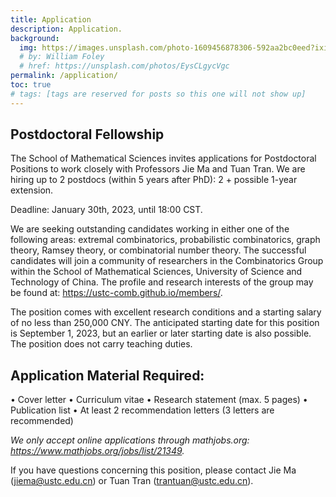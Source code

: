 ```yaml
---
title: Application
description: Application.
background:
  img: https://images.unsplash.com/photo-1609456878306-592aa2bc0eed?ixid=MnwxMjA3fDB8MHxzZWFyY2h8NTJ8fGJpcmRzfGVufDB8MHwwfHw%3D&auto=format&fit=crop&crop=top&w=1200&h=600&q=80
  # by: William Foley
  # href: https://unsplash.com/photos/EysCLgycVgc
permalink: /application/
toc: true
# tags: [tags are reserved for posts so this one will not show up]
---
```


## Postdoctoral Fellowship

The School of Mathematical Sciences invites applications for Postdoctoral Positions to work closely with Professors Jie Ma and Tuan Tran. We are hiring up to 2 postdocs (within 5 years after PhD): 2 + possible 1-year extension.

Deadline: January 30th, 2023, until 18:00 CST.

We are seeking outstanding candidates working in either one of the following areas: extremal combinatorics, probabilistic combinatorics, graph theory, Ramsey theory, or combinatorial number theory. The successful candidates will join a community of researchers in the Combinatorics Group within the School of Mathematical Sciences, University of Science and Technology of China. The profile and research interests of the group may be found at: https://ustc-comb.github.io/members/.

The position comes with excellent research conditions and a starting salary of no less than 250,000 CNY. The anticipated starting date for this position is September 1, 2023, but an earlier or later starting date is also possible. The position does not carry teaching duties.

## Application Material Required:
• Cover letter
• Curriculum vitae
• Research statement (max. 5 pages)
• Publication list
• At least 2 recommendation letters (3 letters are recommended)

*We only accept online applications through mathjobs.org: https://www.mathjobs.org/jobs/list/21349.*

If you have questions concerning this position, please contact Jie Ma (jiema@ustc.edu.cn) or Tuan Tran (trantuan@ustc.edu.cn).
